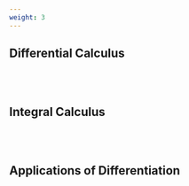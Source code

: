 ```yaml
---
weight: 3
---
```


## Differential Calculus
<br><br>

## Integral Calculus
<br><br>

## Applications of Differentiation
<br><br>
